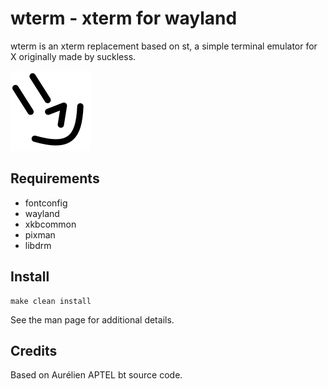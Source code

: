 # wterm - xterm for wayland


wterm is an xterm replacement based on st, a simple terminal emulator for X
originally made by suckless.


![logo](contrib/logo/wterm.png "ebin logo")

## Requirements


* fontconfig
* wayland
* xkbcommon
* pixman
* libdrm

## Install

    make clean install

See the man page for additional details.

## Credits

Based on Aurélien APTEL <aurelien dot aptel at gmail dot com> bt source code.


